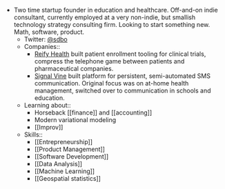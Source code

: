- Two time startup founder in education and healthcare. Off-and-on indie consultant, currently employed at a very non-indie, but smallish technology strategy consulting firm. Looking to start something new. Math, software, product.
    - Twitter: [@sdbo](https://twitter.com/sdbo)
    - Companies::
        - [Reify Health](https://www.reifyhealth.com/) built patient enrollment tooling for clinical trials, compress the telephone game between patients and pharmaceutical companies.
        - [Signal Vine](https://www.signalvine.com/) built platform for persistent, semi-automated SMS communication. Original focus was on at-home health management, switched over to communication in schools and education.
    - Learning about::
        - Horseback [[finance]] and [[accounting]]
        - Modern variational modeling
        - [[Improv]]
    - Skills::
        - [[Entrepreneurship]]
        - [[Product Management]]
        - [[Software Development]]
        - [[Data Analysis]]
        - [[Machine Learning]]
        - [[Geospatial statistics]]

